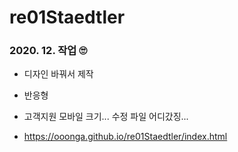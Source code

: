 # re01Staedtler

### 2020. 12. 작업 🙄

* 디자인 바꿔서 제작
* 반응형
* 고객지원 모바일 크기... 수정 파일 어디갔징...

* <a href="https://ooonga.github.io/re01Staedtler/index.html" target="_blank">https://ooonga.github.io/re01Staedtler/index.html</a>
